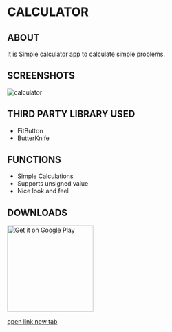 # CALCULATOR

## ABOUT
It is Simple calculator app to calculate simple problems.

## SCREENSHOTS
![calculator](https://user-images.githubusercontent.com/44651301/103457476-b58d5800-4d25-11eb-88fa-d35ebe2fc082.gif)

## THIRD PARTY LIBRARY USED
* FitButton
* ButterKnife 

## FUNCTIONS
* Simple Calculations
* Supports unsigned value
* Nice look and feel

## DOWNLOADS
<a href='https://play.google.com/store/apps/details?id=com.swayam.calculator&pcampaignid=pcampaignidMKT-Other-global-all-co-prtnr-py-PartBadge-Mar2515-1' target="_blank">
  <img alt='Get it on Google Play' width="200px" src='https://play.google.com/intl/en_us/badges/static/images/badges/en_badge_web_generic.png'/>
</a>

<a href="www.google.com" target="_blank">open link new tab</a>
